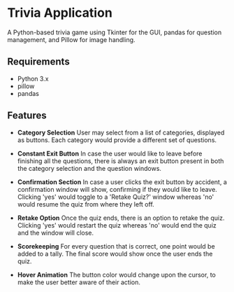 # Trivia Application

A Python-based trivia game using Tkinter for the GUI, pandas for question management, and Pillow for image handling.

## Requirements
- Python 3.x
- pillow
- pandas

## Features
- **Category Selection**
  User may select from a list of categories, displayed as buttons. Each category would provide a different set of questions.

- **Constant Exit Button**
  In case the user would like to leave before finishing all the questions, there is always an exit button present in both the category selection and the question windows.

- **Confirmation Section**
  In case a user clicks the exit button by accident, a confirmation window will show, confirming if they would like to leave. Clicking 'yes' would toggle to a 'Retake Quiz?' window whereas 'no' would resume the quiz from     where they left off.

- **Retake Option**
  Once the quiz ends, there is an option to retake the quiz. Clicking 'yes' would restart the quiz whereas 'no' would end the quiz and the window will close.

- **Scorekeeping**
  For every question that is correct, one point would be added to a tally. The final score would show once the user ends the quiz.

- **Hover Animation**
  The button color would change upon the cursor, to make the user better aware of their action.

